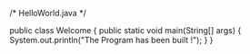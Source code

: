 /* HelloWorld.java
 */

public class Welcome
{
	public static void main(String[] args) {
		System.out.println("The Program has been built !");
	}
}

